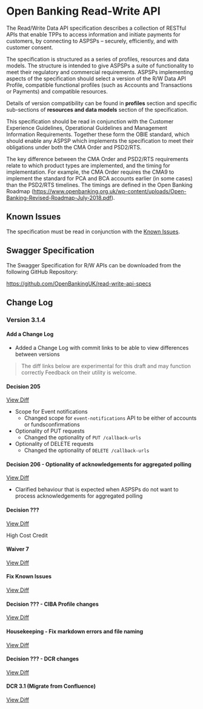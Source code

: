 # Open Banking Read-Write API

The Read/Write Data API specification describes a collection of RESTful APIs that enable TPPs to access information and initiate payments for customers, by connecting to ASPSPs – securely, efficiently, and with customer consent.

The specification is structured as a series of profiles, resources and data models. The structure is intended to give ASPSPs a suite of functionality to meet their regulatory and commercial requirements. ASPSPs implementing aspects of the specification should select a version of the R/W Data API Profile, compatible functional profiles (such as Accounts and Transactions or Payments) and compatible resources.

Details of version compatibility can be found in **profiles** section and specific sub-sections of **resources and data models** section of the specification.

This specification should be read in conjunction with the Customer Experience Guidelines, Operational Guidelines and Management Information Requirements. Together these form the OBIE standard, which should enable any ASPSP which implements the specification to meet their obligations under both the CMA Order and PSD2/RTS.

The key difference between the CMA Order and PSD2/RTS requirements relate to which product types are implemented, and the timing for implementation. For example, the CMA Order requires the CMA9 to implement the standard for PCA and BCA accounts earlier (in some cases) than the PSD2/RTS timelines. The timings are defined in the Open Banking Roadmap (https://www.openbanking.org.uk/wp-content/uploads/Open-Banking-Revised-Roadmap-July-2018.pdf).

## Known Issues
The specification must be read in conjunction with the [Known Issues](https://openbanking.atlassian.net/wiki/spaces/DZ/pages/47546479/Known+Specification+Issues).

## Swagger Specification

The Swagger Specification for R/W APIs can be downloaded from the following GitHub Repository:

https://github.com/OpenBankingUK/read-write-api-specs

## Change Log

### Version 3.1.4

#### Add a Change Log
- Added a Change Log with commit links to be able to view differences between versions

> The diff links below are experimental for this draft and may function correctly
Feedback on their utility is welcome.

#### Decision 205
[View Diff](https://github.com/OpenBankingUK/read-write-api-docs/commit/c9757fcb35e9d2d6d88e45c9de62df9bd5533aaa)
- Scope for Event notifications
  - Changed scope for `event-notifications` API to be either of accounts or fundsconfirmations
- Optionality of PUT requests
  - Changed the optionality of `PUT /callback-urls`
- Optionality of DELETE requests
  - Changed the optionality of `DELETE /callback-urls`

#### Decision 206 - Optionality of acknowledgements for aggregated polling
[View Diff](https://github.com/OpenBankingUK/read-write-api-docs/commit/538e1995407c4178336a9c9fcd18d9e364a05e51)
- Clarified behaviour that is expected when ASPSPs do not want to process acknowledgements for aggregated polling

#### Decision ???
[View Diff](https://github.com/OpenBankingUK/read-write-api-docs/commit/bfc668834060eb212360fe7fe892b0e9c389394c)

High Cost Credit

#### Waiver 7
[View Diff](https://github.com/OpenBankingUK/read-write-api-docs/commit/f0ca9da113626f7fec980b384ed1d54fbe5e0a24)

#### Fix Known Issues
[View Diff](https://github.com/OpenBankingUK/read-write-api-docs/commit/ba4abc36b60b89da48b980586be2d72e0bdb9c35)

#### Decision ??? - CIBA Profile changes
[View Diff](https://github.com/OpenBankingUK/read-write-api-docs/commit/89ea24c373591f6f90b2c7795b1c9a0dfb108a99)

#### Housekeeping - Fix markdown errors and file naming
[View Diff](https://github.com/OpenBankingUK/read-write-api-docs/commit/89ea24c373591f6f90b2c7795b1c9a0dfb108a99)

#### Decision ??? - DCR changes
[View Diff](https://github.com/OpenBankingUK/read-write-api-docs/commit/c77293e1f0542b5c437de6831d4aeac7a7f86c26)

#### DCR 3.1 (Migrate from Confluence)
[View Diff](https://github.com/OpenBankingUK/read-write-api-docs/commit/ba47bcaea2235bbe6f9eb873ae4b9a553666d78a)
